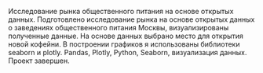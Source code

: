 Исследование рынка общественного питания на основе открытых данных. Подготовлено исследование рынка на основе открытых данных о заведениях общественного питания Москвы, визуализированы полученные данные. На основе данных выбрано место для открытия новой кофейни. В построении графиков я использованы библиотеки seaborn и plotly. Pandas, Plotly, Python, Seaborn, визуализация данных. Проект завершен.
